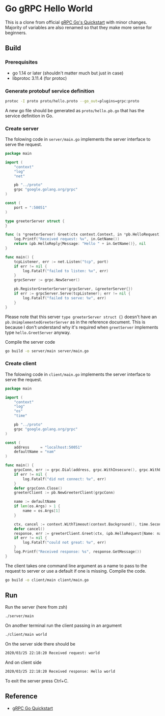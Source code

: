 # Go gRPC Hello World

This is a clone from official [gRPC Go's Quickstart](https://grpc.io/docs/quickstart/go/) with minor changes. Majority of variables are also renamed so that they make more sense for beginners.

## Build

### Prerequisites

* go 1.14 or later (shouldn't matter much but just in case)
* libprotoc 3.11.4 (for protoc)

### Generate protobuf service definition

```zsh
protoc -I proto proto/hello.proto --go_out=plugins=grpc:proto
```

A new go file should be generated as ```proto/hello.pb.go``` that has the service definition in Go.

### Create server

The folowing code in ```server/main.go``` implements the server interface to serve the request.

```go
package main

import (
    "context"
    "log"
    "net"

    pb "../proto"
    grpc "google.golang.org/grpc"
)

const (
    port = ":50051"
)

type greeterServer struct {
}

func (s *greeterServer) Greet(ctx context.Context, in *pb.HelloRequest) (*pb.HelloReply, error) {
    log.Printf("Received request: %v", in.GetName())
    return &pb.HelloReply{Message: "Hello " + in.GetName()}, nil
}

func main() {
    tcpListener, err := net.Listen("tcp", port)
    if err != nil {
        log.Fatalf("failed to listen: %v", err)
    }
    grpcServer := grpc.NewServer()

    pb.RegisterGreeterServer(grpcServer, &greeterServer{})
    if err := grpcServer.Serve(tcpListener); err != nil {
        log.Fatalf("failed to serve: %v", err)
    }
}

```

Please note that this server ```type greeterServer struct {}``` doesn't have an ```pb.UnimplementedGreeterServer``` as in the reference document. This is because I don't understand why it's required when ```greetServer``` implements type ```hello.GreetServer``` anyway.

Compile the server code

```zsh
go build -o server/main server/main.go
```

### Create client

The folowing code in ```client/main.go``` implements the server interface to serve the request.

```go
package main

import (
    "context"
    "log"
    "os"
    "time"

    pb "../proto"
    grpc "google.golang.org/grpc"
)

const (
    address     = "localhost:50051"
    defaultName = "nam"
)

func main() {
    grpcConn, err := grpc.Dial(address, grpc.WithInsecure(), grpc.WithBlock())
    if err != nil {
        log.Fatalf("did not connect: %v", err)
    }
    defer grpcConn.Close()
    greeterClient := pb.NewGreeterClient(grpcConn)

    name := defaultName
    if len(os.Args) > 1 {
        name = os.Args[1]
    }

    ctx, cancel := context.WithTimeout(context.Background(), time.Second)
    defer cancel()
    response, err := greeterClient.Greet(ctx, &pb.HelloRequest{Name: name})
    if err != nil {
        log.Fatalf("could not great: %v", err)
    }
    log.Printf("Received response: %s", response.GetMessage())
}
```

The client takes one command line argument as a name to pass to the request to server or use a default if one is missing. Compile the code.

```zsh
go build -o client/main client/main.go
```

## Run

Run the server (here from zsh)

```zsh
./server/main
```

On another terminal run the client passing in an argument

```zsh
./client/main world
```

On the server side there should be

```zsh
2020/03/25 22:18:20 Received request: world
```

And on client side

```zsh
2020/03/25 22:18:20 Received response: Hello world
```

To exit the server press Ctrl+C.

## Reference

* [gRPC Go Quickstart](https://grpc.io/docs/quickstart/go/)
